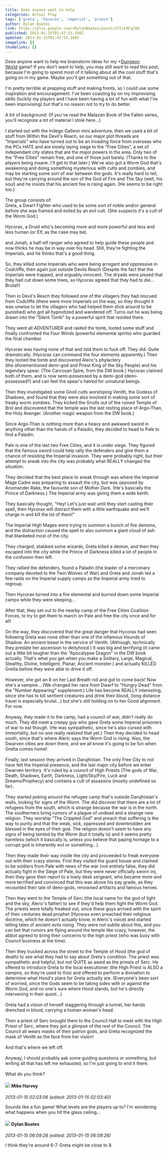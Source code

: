 ```yaml
---
title: Does anyone want to help
categories: Actual Play
tags: ['greta', 'hycorax', 'imperial', 'priest']
author: Dylan Boates
link: https://plus.google.com/+DylanBoates/posts/V7tzLMCq789
published: 2013-01-15T01:47:53.160Z
updated: 2013-01-15T01:47:53.160Z
imagelink: []
thumblinks: []
---
```


Does anyone want to help me brainstorm ideas for my <span class="proflinkWrapper"><span class="proflinkPrefix">+</span><a class="proflink" href="https://plus.google.com/110347546870177044171" oid="110347546870177044171">Dungeon World</a></span> game? If you don&#39;t want to help, you may still want to read this post, because I&#39;m going to spend most of it talking about all the cool stuff that&#39;s going on in my game. Maybe you&#39;ll get something out of that.<br /><br />I&#39;m pretty terrible at prepping stuff and making fronts, so I could use some inspiration and encouragement. I&#39;ve been coasting by on my improvising skills (luckily my players and I have been having a lot of fun with what I&#39;ve been improvising) but that&#39;s no reason not to try to do better.<br /><br />A bit of background: (If you&#39;ve read the Malazan Book of the Fallen series, you&#39;ll recognize a lot of material I stole here...)<br /><br />I started out with the Indego Galleon mini adventure, then we used a bit of stuff from Within the Devil&#39;s Reach, so our major plot threads are &quot;Imperials&quot; who have turned out to be an invading force from overseas who the PCs HATE and are slowly laying siege to the &quot;Free Cities&quot;, a set of independant city states that are the major powers in the area. Only two of the &quot;Free Cities&quot; remain free, and one of those just barely. (Thanks to the players being insane. I&#39;ll get to that later.) We&#39;ve also got a Worm God that&#39;s awakening and doing something mysterious with cults and zombies, and may be starting some sort of war between the gods. It&#39;s really hard to tell, but they&#39;re carrying around the son of the God of Fire and The Sky (well, his soul) and he insists that his ancient foe is rising again. (He seems to be right too.)<br /><br />The group consists of:<br />Greta, a Dwarf Fighter who used to be some sort of noble and/or general before she was framed and exiled by an evil cult. (She suspects it&#39;s a cult of the Worm God.)<br /><br />Hycorax, a Druid who&#39;s becoming more and more powerful and less and less human (or Elf, as the case may be).<br /><br />and Jonah, a half-elf ranger who agreed to help guide these people and now thinks he may be in way over his head. Still, they&#39;re fighting the Imperials, and he thinks that&#39;s a good thing.<br /><br />So, they killed some Imperials who were being arrogant and oppressive in Codcliffe, then again just outside Devils Reach (Despite the fact that the Imperials were trapped, and arguably innocent. The dryads were pissed that they had cut down some trees, so Hycorax agreed that they had to die... Brutal!)<br /><br />Then in Devil&#39;s Reach they followed one of the villagers they had rescued from Codcliffe (there were more Imperials on the way, so they thought it was unwise to let the villagers who had helped them stick around to be punished) who got all hypnotized and wandered off. Turns out he was being drawn into the &quot;Silent Tomb&quot; by a powerful spirit that resided there.<br /><br />They went all ADVENTURER and raided the tomb, looted some stuff and finally confronted the Four Winds (powerful elemental spirits) who guarded the final chamber.<br /><br />Hycorax was having none of that and told them to fuck off. They did. Quite dramatically. (Hycorax can command the four elements apparently.) Then they looted the tomb and discovered Aleric&#39;s phylactery (the aforementioned demi-god and Priest King of the Sky People) and his legendary spear. (The Carcosan Spire, from the DW book.) Hycorax claimed both of them, and is now semi-possessed by a demi-god (demi-possessed?) and can feel the spear&#39;s hatred for unnatural beings.<br /><br />Then they investigated some Gnoll cults worshiping Venith, the Godess of Shadows, and found that they were also involved in making some sort of freaky worm zombies. They kicked the Gnolls out of the ruined Temple of Brol and discovered that the temple was the last resting place of Argo-Than, the Holy Avenger. (Another magic weapon from the DW book.)<br /><br />Since Argo-Than is nothing more than a heavy and awkward sword in anything other than the hands of a Paladin, they decided to head to Pale to find a Paladin.<br /><br />Pale is one of the last two Free Cities, and it is under siege. They figured that the famous sword could help rally the defenders and give them a chance of resisting the Imperial invasion. They were probably right, but their attempt to sneak into the city was probably what REALLY changed the situation.<br /><br />They decided that the best place to sneak through was where the Imperial Mage Cadre was preparing to assault the city, but was opposed by Anomander Rake, the favourite son of Mother Dark. (He&#39;s basically the Prince of Darkness.) The Imperial army was giving them a wide berth.<br /><br />They basically thought, &quot;Hey! Let&#39;s just wait until they start casting their spell, then Hycorax will distract them with a little earthquake and we&#39;ll charge in and kill the lot of them!&quot;<br /><br />The Imperial High Mages were trying to summon a bunch of fire demons, and the distraction caused the spell to also summon a giant cloud of ash that blanketed most of the city.<br /><br />They charged, stabbed some wizards, Greta killed a demon, and then they escaped into the city while the Prince of Darkness killed a lot of people in the confusion then left.<br /><br />They rallied the defenders, found a Paladin (the leader of a mercenary company devoted to the Twin Wolves of War) and Greta and Jonah led a few raids on the Imperial supply camps as the Imperial army tried to regroup. <br /><br />Then Hycorax turned into a fire elemental and burned down some Imperial camps while they were sleeping...<br /><br />After that, they set out to the nearby camp of the Free Cities Coalition Forces, to try to get them to march on Pale and free the city once and for all!<br /><br />On the way, they discovered that the great danger that Hycorax had seen following Greta was none other than one of the infamous Hounds of Shadow. An ancient beast in the service of Venith. (Although, technically they predate her ascension to deityhood.) It was big and terrifying (it came out a little bit tougher than the &quot;Apocalypse Dragon&quot; in the DW book actually. That&#39;s what you get when you make a Solitary, Large, Magical, Stealthy, Divine, Intelligent, Planar, Ancient monster.) and actually KILLED Gretta before they were able to drive it off.<br /><br />However, she got an 8 on her Last Breath roll and got to come back! Now she&#39;s a vampire... (We changed her race from Dwarf to &quot;Hungry Dead&quot; from the &quot;Number Appearing&quot; supplement.) Life has become REALLY interesting, since she has to kill sentient creatures and drink their blood, (long distance travel is especially brutal...) but she&#39;s still holding on to her Good alignment. For now.<br /><br />Anyway, they made it to the camp, had a council of war, didn&#39;t really do much. They did meet a creepy guy who gave Greta some Imperial prisoners of war to eat though. (He was sympathetic, since he&#39;s also cursed with immortality, but no one really realized that yet.) Then they decided to head south, since that&#39;s where Aleric says the Worm God is rising. Also, the Dwarven cities are down there, and we all know it&#39;s going to be fun when Gretta comes home!<br /><br />Finally, last session they arrived in Darujhistan. The only Free City to not have felt the Imperial presence, and the last major city before we enter Dwarven territory  It&#39;s ruled by a council of High Priests (The gods of War, Death, Shadows, Earth, Darkness, Light/Sky/Fire, Luck and Dreams/Prophecy) and contains a cult of assassins (mostly undefined so far).<br /><br />They started poking around the refugee camp that&#39;s outside Darujhistan&#39;s walls, looking for signs of the Worm. The did discover that there are a lot of refugees from the south, which is strange because the war is in the north. The southerners bring rumors of a plague of undead and a strange new religion. They worship &quot;The Crippled God&quot; and preach that suffering is the way to purity and that the weak, sick, oppressed and downtrodden are blessed in the eyes of their god. The religion doesn&#39;t seem to have any signs of being tainted by the Worm (but it totally is) and it seems pretty harmless (which it basically is, unless you believe that paying homage to a corrupt god is inherently evil or something...).<br /><br />Then they made their way inside the city and proceeded to freak everyone out with their crazy stories. First they visited the guard house and claimed to be soldiers from Pale with news of the war (not entirely false, they did actually fight in the Siege of Pale, but they were never officially sworn in), then they gave their report to a lowly desk sergeant, who became more and more terrified and convinced that this was above his pay grade, as they recounted their tale of demi-gods, renowned artifacts and famous heroes.<br /><br />Then they went to the Temple of Serc (the local name for the god of light and the sky, Aleric&#39;s father) to see if they&#39;d help them fight the Worm God. The priests were totally freaked out, since these guys arrived with the spirit of their centuries dead prophet (Hycorax even preached their religious doctrine, which he doesn&#39;t actually know, in Aleric&#39;s voice) and started telling tales of ancient evils rising. They were not subtle about this, and you can bet that rumors are flying around the temple like crazy, however, the abbot agreed to bring their concerns to the high priest (who was busy with Council business at the time).<br /><br />Then they trucked across the street to the Temple of Hood (the god of death) to see what they had to say about Greta&#39;s condition. The priest was sympathetic and helpful, but not QUITE as awed as the priests of Serc. He offered to introduce Greta to the local executioner (the High Priest is ALSO a vampire, so they&#39;re used to this) and offered to perform a divination to determine what Hood&#39;s plans for Greta actually are. (Everyone&#39;s been sort of worried, since the Gods seem to be taking sides with or against the Worm God, and no one&#39;s sure where Hood stands, but he&#39;s directly intervening in their quest...)<br /><br />Greta had a vision of herself staggering through a tunnel, her hands drenched in blood, carrying a human woman&#39;s head.<br /><br />Then a priest of Serc brought them to the Council Hall to meet with the High Priest of Serc, where they got a glimpse of the rest of the Council. The Council all wears masks of their patron gods, and Greta recognized the mask of Venith as the face from her vision!<br /><br />And that&#39;s where we left off.<br /><br />Anyway, I should probably ask some guiding questions or something, but writing all that has left me exhausted, so I&#39;m just going to end it there.<br /><br />What do you think?
<div id='comment z13nclcrkqfwen3pc04chfyibpaqy3dj1zg0k'>
  <h4><img src='{{site.baseurl}}//images/avatars/100107644985752808795_photo.jpg'> Mike Harvey</h4>
      <p><cite>2013-01-15 02:03:06 (edited: 2013-01-15 02:03:40)</cite></p>
        <p>Sounds like a fun game! What levels are the players up to? I&#39;m wondering what happens when you hit the glass ceiling...</p>
</div>
        

<div id='comment z13nclcrkqfwen3pc04chfyibpaqy3dj1zg0k'>
  <h4><img src='{{site.baseurl}}//images/avatars/104977908596381674248_photo.jpg'> Dylan Boates</h4>
      <p><cite>2013-01-15 06:09:26 (edited: 2013-01-15 06:09:26)</cite></p>
        <p>I think they&#39;re around 6-7. Greta might be close to 8.</p>
</div>
        